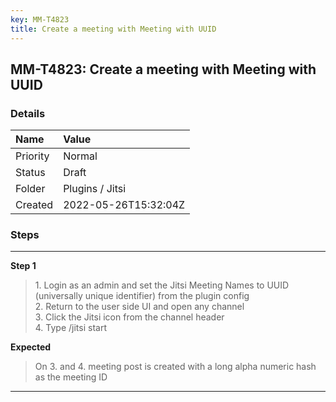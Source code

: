 ```yaml
---
key: MM-T4823
title: Create a meeting with Meeting with UUID
---
```


## MM-T4823: Create a meeting with Meeting with UUID

### Details

| Name     | Value                |
| :------- | :------------------- |
| Priority | Normal               |
| Status   | Draft                |
| Folder   | Plugins / Jitsi      |
| Created  | 2022-05-26T15:32:04Z |

### Steps

<hr/>

**Step 1**

> <article>1. Login as an admin and set the Jitsi Meeting Names to UUID (universally unique identifier) from the plugin config<br />2. Return to the user side UI and open any channel<br />3. Click the Jitsi icon from the channel header<br />4. Type /jitsi start</article>

**Expected**

> <article>On 3. and 4. meeting post is created with a long alpha numeric hash as the meeting ID</article>

<hr/>
